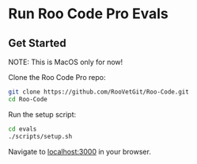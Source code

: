 # Run Roo Code Pro Evals

## Get Started

NOTE: This is MacOS only for now!

Clone the Roo Code Pro repo:

```sh
git clone https://github.com/RooVetGit/Roo-Code.git
cd Roo-Code
```

Run the setup script:

```sh
cd evals
./scripts/setup.sh
```

Navigate to [localhost:3000](http://localhost:3000/) in your browser.
